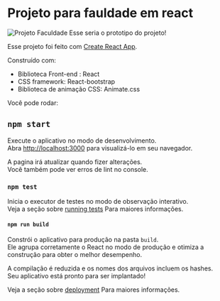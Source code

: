 # Projeto para fauldade em react

![Projeto Faculdade](https://github.com/SandroCardosoJr/personal-portfolio/assets/125503269/e95394e5-c36a-45cb-80a5-5777f0e898e7)
Esse seria o prototipo do projeto!

Esse projeto foi feito com [Create React App](https://github.com/facebook/create-react-app).

Construído com:

- Biblioteca Front-end : React
- CSS framework: React-bootstrap
- Biblioteca de animação CSS: Animate.css

Você pode rodar:

## `npm start`

Execute o aplicativo no modo de desenvolvimento.\
Abra [http://localhost:3000](http://localhost:3000) para visualizá-lo em seu navegador.

A pagina irá atualizar quando fizer alterações.\
Você também pode ver erros de lint no console.

### `npm test`

Inicia o executor de testes no modo de observação interativo.\
Veja a seção sobre [running tests](https://facebook.github.io/create-react-app/docs/running-tests) Para maiores informações.

#### `npm run build`

Constrói o aplicativo para produção na pasta `build`.\
Ele agrupa corretamente o React no modo de produção e otimiza a construção para obter o melhor desempenho.

A compilação é reduzida e os nomes dos arquivos incluem os hashes.\
Seu aplicativo está pronto para ser implantado!

Veja a seção sobre [deployment](https://facebook.github.io/create-react-app/docs/deployment) Para maiores informações.
